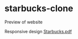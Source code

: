 # starbucks-clone
Preview of website

Responsive design
[Starbucks.pdf](https://github.com/milicaca/starbucks-clone/files/8171254/Starbucks.pdf)
